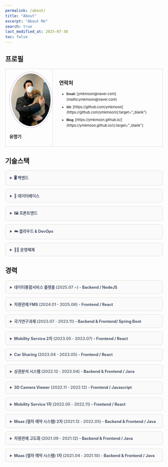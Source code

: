 ```yaml
---
permalink: /about/
title: "About"
excerpt: "About Me"
search: true
last_modified_at: 2025-07-30
toc: false
--- 
```

<style>
  details {
    margin-bottom: 0.8em;
    border: 1px solid #ddd;
    border-radius: 6px;
    padding: 0.8em 1em;
    background: #fafafa;
  }
  details summary {
    cursor: pointer;
    font-weight: bold;
    font-size: 0.9em;
    position: relative;
    /* padding-left: 1.6em; */
    user-select: none;
    color: #4A5568;
  }

  table {
    width: 100%;
    border-collapse: collapse;
    margin-top: 0.6em;
  }
  th, td {
    border: 1px solid #ddd;
    padding: 8px 12px;
    vertical-align: top;
  }
  th {
    background-color: #f0f0f0;
    font-weight: 600;
    text-align: left;
  }
  td code {
    background-color: #eaeaea;
    padding: 2px 6px;
    border-radius: 3px;
    font-size: 0.9em;
    font-family: Consolas, monospace;
  }

  li {
    font-size: 0.8em;
    line-height: 1.6;
    margin-bottom: 0.5em;
  }

  li strong {
    font-size: 0.9em;
    color: #222;
  }

  li span {
    font-size: 0.8em;
  }
</style>


## 프로필

<table>
<tr>
<td style="width: 30%; vertical-align: top;">

<img src="/assets/image/author/profile_with_dog.jpg" width="100%" style="border: 1px solid #cab6de; border-radius: 50%; padding: 5px;" />

**유명기**

</td>
<td style="vertical-align: top; padding-left: 20px;">

### 연락처
<ul>
  <li><strong>Email:</strong> [ymkmoon@naver.com](mailto:ymkmoon@naver.com)</li>
  <li><strong>Git:</strong> [https://github.com/ymkmoon](https://github.com/ymkmoon){:target="_blank"}</li>
  <li><strong>Blog:</strong> [https://ymkmoon.github.io/](https://ymkmoon.github.io/){:target="_blank"}</li>
</ul>

</td>
</tr>
</table>


## 기술스택

<details>
<summary>🖥️ <strong>백엔드</strong></summary>
<ul>
  <li><strong>Java</strong><br><span>JPA와 MyBatis를 활용한 RESTful API 개발 경험</span></li>
  <li><strong>Node.js</strong><br><span>Express 기반의 서버 구축 및 GraphQL API 개발</span></li>
</ul>
</details>

<details>
<summary>🧱 <strong>데이터베이스</strong></summary>
<ul>
  <li><strong>PostgreSQL</strong>, <strong>MySQL</strong><br><span>복잡한 쿼리 작성 및 성능 튜닝 경험 보유</span></li>
</ul>
</details>

<details>
<summary>🖼️ <strong>프론트엔드</strong></summary>
<ul>
  <li><strong>React</strong><br><span>상태 관리 및 컴포넌트 기반 UI 개발</span></li>
</ul>
</details>

<details>
<summary>☁️ <strong>클라우드 & DevOps</strong></summary>
<ul>
  <li><strong>AWS</strong><br><span>EC2, S3, CodeDeploy를 활용한 인프라 구성 및 자동 배포</span></li>
  <li><strong>Docker</strong><br><span>개발 환경 컨테이너화 및 배포 자동화 경험</span></li>
  <li><strong>Jenkins</strong><br><span>CI/CD 파이프라인 구축 및 운영</span></li>
  <li><strong>Nginx</strong><br><span>정적 파일 서빙 및 리버스 프록시 설정 경험</span></li>
</ul>
</details>

<details>
<summary>🧑‍💻 <strong>운영체제</strong></summary>
<ul>
  <li><strong>Linux</strong><br><span>CentOS, Rocky Linux, Ubuntu 환경에서의 서버 운영 및 쉘 스크립트 작성 경험</span></li>
</ul>
</details>


## 경력

<details>
<summary><strong>데이터통합서비스 플랫폼</strong> <span style="color:#6a737d;">(2025.07 ~)</span> - Backend / NodeJS</summary>

<table>
  <thead>
    <tr><th>구분</th><th>내용</th></tr>
  </thead>
  <tbody>
    <tr><td>📅 프로젝트 설명</td><td>각 업무에 대한 결과 입력 및 업무 싸이클을 통한 자동 생성</td></tr>
    <tr><td>🎯 담당분야</td><td>Backend, 인프라 관리, DB 구성</td></tr>
    <tr><td>🛠️ 사용기술</td><td>NodeJS, GraphQL, Docker, Nginx</td></tr>
    <tr><td>📝 업무내용</td><td>CRUD API 개발, 스케줄러 개발, 초기스크립트 정리, 도커를 이용한 이미지 생성과 컨테이너 실행</td></tr>
  </tbody>
</table>

</details>

<details>
<summary><strong>차량관제 FMS</strong> <span style="color:#6a737d;">(2024.01 - 2025.06)</span> - Frontend / React</summary>

<table>
  <thead>
    <tr><th>구분</th><th>내용</th></tr>
  </thead>
  <tbody>
    <tr><td>📅 프로젝트 설명</td><td>차량 단말(IoT) 데이터를 이용해 차량 관제와 관리를 제공하는 서비스</td></tr>
    <tr><td>🎯 담당분야</td><td>Frontend, 담당 AWS 인프라 관리</td></tr>
    <tr><td>🛠️ 사용기술</td><td>React, Nginx, AWS (S3, Codedeploy, EC2)</td></tr>
    <tr><td>📝 업무내용</td><td>고객용 APP, 관리자용 WEB 신규 개발 및 Github Action과 AWS를 이용한 CICD 구축</td></tr>
  </tbody>
</table>

</details>

<details>
<summary><strong>국가연구과제</strong> <span style="color:#6a737d;">(2023.07 - 2023.11)</span> - Backend & Frontend/ Spring Boot</summary>

<table>
  <thead>
    <tr><th>구분</th><th>내용</th></tr>
  </thead>
  <tbody>
    <tr><td>📅 프로젝트 설명</td><td>실내 측위 데이터를 이용해 원하는 위치의 예상 값을 계산(보간 처리)하여 제공하는 서비스</td></tr>
    <tr><td>🎯 담당분야</td><td>Frontend, Backend</td></tr>
    <tr><td>🛠️ 사용기술</td><td>Spring Boot, Java, React, Typescript, MongoDB, JPA, Querydsl</td></tr>
    <tr><td>📝 업무내용</td><td>실내 측위 데이터 시각화 및 정제, 좌표계 변환과 IDW 보간법을 이용한 데이터 제공</td></tr>
  </tbody>
</table>

</details>

<details>
<summary><strong>Mobility Service 2차</strong> <span style="color:#6a737d;">(2023.05 - 2023.07)</span> - Frontend / React</summary>

<table>
  <thead>
    <tr><th>구분</th><th>내용</th></tr>
  </thead>
  <tbody>
    <tr><td>📅 프로젝트 설명</td><td>렌터카 APP의 관리와 운영을 제공하는 관리자 웹 서비스</td></tr>
    <tr><td>🎯 담당분야</td><td>Frontend</td></tr>
    <tr><td>🛠️ 사용기술</td><td>React, Typescript, Apollo, GraphQL, Kakao Map</td></tr>
    <tr><td>📝 업무내용</td><td>고객의 추가 요구사항에 대해 수정 및 추가 개발(단말기관련)</td></tr>
  </tbody>
</table>

</details>

<details>
<summary><strong>Car Sharing</strong> <span style="color:#6a737d;">(2023.04 - 2023.05)</span> - Frontend / React</summary>

<table>
  <thead>
    <tr><th>구분</th><th>내용</th></tr>
  </thead>
  <tbody>
    <tr><td>📅 프로젝트 설명</td><td>내부 인력을 위한 렌터카 예약 서비스</td></tr>
    <tr><td>🎯 담당분야</td><td>Frontend</td></tr>
    <tr><td>🛠️ 사용기술</td><td>React, Typescript, GraphQL, Naver Map</td></tr>
    <tr><td>📝 업무내용</td><td>로그인, 회원가입, 차량 예약, 예약 히스토리, 마이페이지 등 개발</td></tr>
  </tbody>
</table>

</details>

<details>
<summary><strong>상권분석 시스템</strong> <span style="color:#6a737d;">(2022.12 - 2023.04)</span> - Backend & Frontend / Java</summary>

<table>
  <thead>
    <tr><th>구분</th><th>내용</th></tr>
  </thead>
  <tbody>
    <tr><td>🎯 담당분야</td><td>Backend, Frontend</td></tr>
    <tr><td>🛠️ 사용기술</td><td>Java, 전자정부 프레임워크, jQuery, Javascript</td></tr>
    <tr><td>📝 업무내용</td><td>기존 환경 분석하여 로컬 환경 빌드 및 실행과 운영 환경 배포까지의 흐름 문서화</td></tr>
  </tbody>
</table>

</details>

<details>
<summary><strong>3D Camera Viewer</strong> <span style="color:#6a737d;">(2022.11 - 2022.12)</span> - Frontend / Javascript</summary>

<table>
  <thead>
    <tr><th>구분</th><th>내용</th></tr>
  </thead>
  <tbody>
    <tr><td>📅 프로젝트 설명</td><td>실내 이미지를 이용한 파노라마 뷰 제공 및 이미지 거리·너비 계산 서비스</td></tr>
    <tr><td>🎯 담당분야</td><td>Frontend</td></tr>
    <tr><td>🛠️ 사용기술</td><td>pannellum, Javascript, HTML5-Canvas</td></tr>
    <tr><td>📝 업무내용</td><td>실내 이미지 시각화 및 이미지 내 거리 측정 웹 페이지 개발</td></tr>
  </tbody>
</table>

</details>

<details>
<summary><strong>Mobility Service 1차</strong> <span style="color:#6a737d;">(2022.05 - 2022.11)</span> - Frontend / React</summary>

<table>
  <thead>
    <tr><th>구분</th><th>내용</th></tr>
  </thead>
  <tbody>
    <tr><td>📅 프로젝트 설명</td><td>렌터카 APP의 관리와 운영을 제공하는 관리자 웹 서비스</td></tr>
    <tr><td>🎯 담당분야</td><td>Frontend</td></tr>
    <tr><td>🛠️ 사용기술</td><td>React, Typescript, Apollo, GraphQL, Kakao Map</td></tr>
    <tr><td>📝 업무내용</td><td>렌터카 스케줄표 생성과 차량 예약 및 배차 화면 개발</td></tr>
  </tbody>
</table>

</details>

<details>
<summary><strong>Maas (열차 예약 시스템) 2차</strong> <span style="color:#6a737d;">(2021.12 - 2022.05)</span> - Backend & Frontend / Java</summary>

<table>
  <thead>
    <tr><th>구분</th><th>내용</th></tr>
  </thead>
  <tbody>
    <tr><td>📅 프로젝트 설명</td><td>일본 내 열차 예약 서비스</td></tr>
    <tr><td>🎯 담당분야</td><td>Backend, Frontend</td></tr>
    <tr><td>🛠️ 사용기술</td><td>Java, JSP, Spring Boot, AWS Cognito</td></tr>
    <tr><td>📝 업무내용</td><td>AWS Cognito 기반 유저 관리, 특급 열차 티켓 변경 및 환불 개발</td></tr>
  </tbody>
</table>

</details>

<details>
<summary><strong>차량관제 고도화</strong> <span style="color:#6a737d;">(2021.09 - 2021.12)</span> - Backend & Frontend / Java</summary>

<table>
  <thead>
    <tr><th>구분</th><th>내용</th></tr>
  </thead>
  <tbody>
    <tr><td>🎯 담당분야</td><td>Backend, Frontend</td></tr>
    <tr><td>🛠️ 사용기술</td><td>Java, JSP, Spring Framework, Geosoft Map, Olleh Map, Javascript</td></tr>
    <tr><td>📝 업무내용</td><td>차량 관제 시스템 고도화(지도 변경), 데이터 시각화 및 지도 기반 Polyline, Polygon 기능 추가</td></tr>
  </tbody>
</table>

</details>

<details>
<summary><strong>Maas (열차 예약 시스템) 1차</strong> <span style="color:#6a737d;">(2021.04 - 2021.10)</span> - Backend & Frontend / Java</summary>

<table>
  <thead>
    <tr><th>구분</th><th>내용</th></tr>
  </thead>
  <tbody>
    <tr><td>📅 프로젝트 설명</td><td>일본 내 열차 예약 서비스</td></tr>
    <tr><td>🎯 담당분야</td><td>Backend, Frontend</td></tr>
    <tr><td>🛠️ 사용기술</td><td>Java, JSP, Spring Boot, AWS Cognito, Javascript</td></tr>
    <tr><td>📝 업무내용</td><td>AWS Cognito 기반 유저 관리, 열차 티켓 예약, 구매, 마이페이지 개발</td></tr>
  </tbody>
</table>

</details>


<!-- ## 토이프로젝트
 * [BackEnd](https://github.com/ymkmoon/toyseven){:target="_blank"}
 * [FrontEnd](https://github.com/ymkmoon/toyseven-react){:target="_blank"} -->


